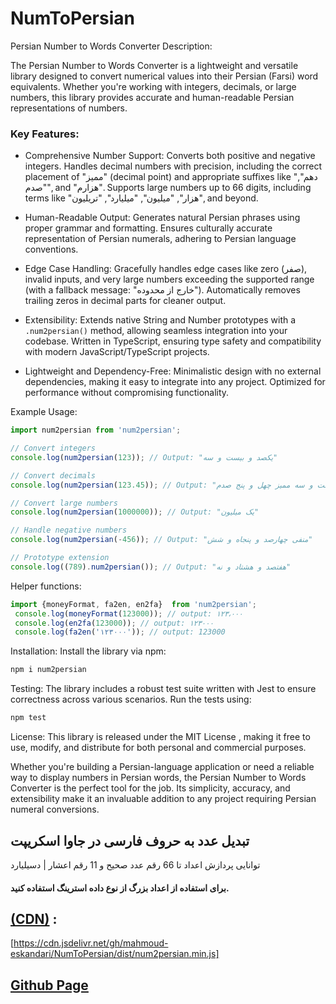 # NumToPersian

Persian Number to Words Converter
Description:

The Persian Number to Words Converter is a lightweight and versatile library designed to convert numerical values into their Persian (Farsi) word equivalents. Whether you're working with integers, decimals, or large numbers, this library provides accurate and human-readable Persian representations of numbers.

### Key Features:
* Comprehensive Number Support:
Converts both positive and negative integers.
Handles decimal numbers with precision, including the correct placement of "ممیز" (decimal point) and appropriate suffixes like "دهم", "صدم", and "هزارم".
Supports large numbers up to 66 digits, including terms like "هزار", "میلیون", "میلیارد", "تریلیون", and beyond.
* Human-Readable Output:
Generates natural Persian phrases using proper grammar and formatting.
Ensures culturally accurate representation of Persian numerals, adhering to Persian language conventions.
* Edge Case Handling:
Gracefully handles edge cases like zero (صفر), invalid inputs, and very large numbers exceeding the supported range (with a fallback message: "خارج از محدوده").
Automatically removes trailing zeros in decimal parts for cleaner output.
* Extensibility:
Extends native String and Number prototypes with a `.num2persian()` method, allowing seamless integration into your codebase.
Written in TypeScript, ensuring type safety and compatibility with modern JavaScript/TypeScript projects.

* Lightweight and Dependency-Free:
Minimalistic design with no external dependencies, making it easy to integrate into any project.
Optimized for performance without compromising functionality.


Example Usage:
```javascript
import num2persian from 'num2persian';

// Convert integers
console.log(num2persian(123)); // Output: "یکصد و بیست و سه"

// Convert decimals
console.log(num2persian(123.45)); // Output: "یکصد و بیست و سه ممیز چهل و پنج صدم"

// Convert large numbers
console.log(num2persian(1000000)); // Output: "یک میلیون"

// Handle negative numbers
console.log(num2persian(-456)); // Output: "منفی چهارصد و پنجاه و شش"

// Prototype extension
console.log((789).num2persian()); // Output: "هفتصد و هشتاد و نه"

```


Helper functions:
```javascript
import {moneyFormat, fa2en, en2fa}  from 'num2persian';
 console.log(moneyFormat(123000)); // output: ۱۲۳،۰۰۰
 console.log(en2fa(123000)); // output: ۱۲۳۰۰۰
 console.log(fa2en('۱۲۳۰۰۰')); // output: 123000
```

Installation:
Install the library via npm:

```bash
npm i num2persian
```

Testing:
The library includes a robust test suite written with Jest to ensure correctness across various scenarios. Run the tests using:

```bash
npm test
```

License:
This library is released under the MIT License , making it free to use, modify, and distribute for both personal and commercial purposes.

Whether you're building a Persian-language application or need a reliable way to display numbers in Persian words, the Persian Number to Words Converter is the perfect tool for the job. Its simplicity, accuracy, and extensibility make it an invaluable addition to any project requiring Persian numeral conversions.


## تبدیل عدد به حروف فارسی در جاوا اسکریپت
توانایی پردازش اعداد تا 66 رقم عدد صحیح و 11 رقم اعشار | دسیلیارد

#### برای استفاده از اعداد بزرگ از نوع داده استرینگ استفاده کنید.

## [(CDN)](https://cdn.jsdelivr.net/gh/mahmoud-eskandari/NumToPersian/dist/num2persian.min.js) :
[https://cdn.jsdelivr.net/gh/mahmoud-eskandari/NumToPersian/dist/num2persian.min.js]

## [Github Page](https://mahmoud-eskandari.github.io/NumToPersian/)
